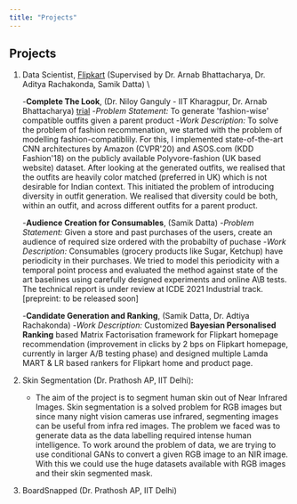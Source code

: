 ```yaml
---
title: "Projects"
---
```

<head>
  <!-- Global site tag (gtag.js) - Google Analytics -->
<script async src="https://www.googletagmanager.com/gtag/js?id=G-2QHSF0Q5FG"></script>
<script>
  window.dataLayer = window.dataLayer || [];
  function gtag(){dataLayer.push(arguments);}
  gtag('js', new Date());

  gtag('config', 'G-2QHSF0Q5FG');
</script>
</head>

## Projects

1. Data Scientist, [Flipkart](https://www.flipkart.com/) (Supervised by Dr. Arnab Bhattacharya, Dr. Aditya Rachakonda, Samik Datta) \

	-**Complete The Look**,	(Dr. Niloy Ganguly - IIT Kharagpur, Dr. Arnab Bhattacharya) [trial](https://github.com/harshm121/harshm121.github.io/blob/master/Projects/CTL.md)
		-*Problem Statement:* To generate 'fashion-wise' compatible outfits given a parent product
		-*Work Description:* To solve the problem of fashion recommenation, we started with the problem of modelling fashion-compatiblily. For this, I implemented state-of-the-art CNN architectures by Amazon (CVPR'20) and ASOS.com (KDD Fashion'18) on the publicly available Polyvore-fashion (UK based website) dataset. After looking at the generated outfits, we realised that the outfits are heavily color matched (preferred in UK) which is not desirable for Indian context. This initiated the problem of introducing diversity in outfit generation. We realised that diversity could be both, within an outfit, and across different outfits for a parent product. 
		
	-**Audience Creation for Consumables**,	(Samik Datta)
		-*Problem Statement:* Given a store and past purchases of the users, create an audience of required size ordered with the probabilty of puchase
		-*Work Description:* Consumables (grocery products like Sugar, Ketchup) have periodicity in their purchases. We tried to model this periodicity with a temporal point process and evaluated the method against state of the art baselines using carefully designed experiments and online A\B tests. The technical report is under review at ICDE 2021 Industrial track. [prepreint: to be released soon]
		
	-**Candidate Generation and Ranking**, (Samik Datta, Dr. Adtiya Rachakonda)
		-*Work Description:* Customized **Bayesian Personalised Ranking** based Matrix Factorisation framework for Flipkart homepage recommendation (improvement in clicks by 2 bps on Flipkart homepage, currently in larger A/B testing phase) and designed multiple Lamda MART & LR based rankers for Flipkart home and product page.
	

1. Skin Segmentation (Dr. Prathosh AP, IIT Delhi):
	- The aim of the project is to segment human skin out of Near Infrared Images. Skin segmentation is a solved problem for RGB images but since many night vision cameras use infrared, segmenting images can be useful from infra red images. The problem we faced was to generate data as the data labelling required intense human intelligence. 
	To work around the problem of data, we are trying to use conditional GANs to convert a given RGB image to an NIR image. With this we could use the huge datasets available with RGB images and their skin segmented mask.

2. BoardSnapped (Dr. Prathosh AP, IIT Delhi)


